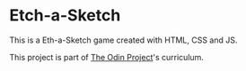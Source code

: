 # Etch-a-Sketch

This is a Eth-a-Sketch game created with HTML, CSS and JS.

This project is part of [The Odin Project](https://www.theodinproject.com/paths/foundations/courses/foundations/lessons/etch-a-sketch-project)'s curriculum.